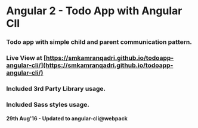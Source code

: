 # Angular 2 - Todo App with Angular ClI

### Todo app with simple child and parent communication pattern.

### Live View at [https://smkamranqadri.github.io/todoapp-angular-cli/](https://smkamranqadri.github.io/todoapp-angular-cli/)

### Included 3rd Party Library usage.

### Included Sass styles usage.

#### 29th Aug'16 - Updated to angular-cli@webpack

